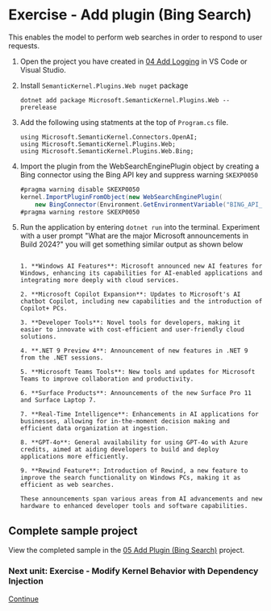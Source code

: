 ﻿# Exercise - Add plugin (Bing Search)

This enables the model to perform web searches in order to respond to user requests.

1. Open the project you have created in [04 Add Logging](./05%20Add%20Plugin%20(Bing%20Search).md) in VS Code or Visual Studio.

1. Install `SemanticKernel.Plugins.Web nuget` package

    ```shell
    dotnet add package Microsoft.SemanticKernel.Plugins.Web --prerelease
    ```

1. Add the following using statments at the top of `Program.cs` file.

    ```Csharp
    using Microsoft.SemanticKernel.Connectors.OpenAI;
    using Microsoft.SemanticKernel.Plugins.Web;
    using Microsoft.SemanticKernel.Plugins.Web.Bing;
     ```

1. Import the plugin from the WebSearchEnginePlugin object by creating a Bing connector using the Bing API key and suppress warning `SKEXP0050`

    ```csharp
    #pragma warning disable SKEXP0050
    kernel.ImportPluginFromObject(new WebSearchEnginePlugin(
        new BingConnector(Environment.GetEnvironmentVariable("BING_API_KEY"))));
    #pragma warning restore SKEXP0050
    ```

1. Run the application by entering `dotnet run` into the terminal. Experiment with a user prompt "What are the major Microsoft announcements in Build 2024?"
you will get something similar output as shown below

    ```console

    1. **Windows AI Features**: Microsoft announced new AI features for Windows, enhancing its capabilities for AI-enabled applications and integrating more deeply with cloud services.

    2. **Microsoft Copilot Expansion**: Updates to Microsoft's AI chatbot Copilot, including new capabilities and the introduction of Copilot+ PCs.

    3. **Developer Tools**: Novel tools for developers, making it easier to innovate with cost-efficient and user-friendly cloud solutions.

    4. **.NET 9 Preview 4**: Announcement of new features in .NET 9 from the .NET sessions.

    5. **Microsoft Teams Tools**: New tools and updates for Microsoft Teams to improve collaboration and productivity.

    6. **Surface Products**: Announcements of the new Surface Pro 11 and Surface Laptop 7.

    7. **Real-Time Intelligence**: Enhancements in AI applications for businesses, allowing for in-the-moment decision making and efficient data organization at ingestion.

    8. **GPT-4o**: General availability for using GPT-4o with Azure credits, aimed at aiding developers to build and deploy applications more efficiently.

    9. **Rewind Feature**: Introduction of Rewind, a new feature to improve the search functionality on Windows PCs, making it as efficient as web searches.

    These announcements span various areas from AI advancements and new hardware to enhanced developer tools and software capabilities.
    ```

## Complete sample project

View the completed sample in the [05 Add Plugin (Bing Search)](../../05%20-%20Add%20Plugin%20(Bing%20Search)) project.

### Next unit: Exercise - Modify Kernel Behavior with Dependency Injection

[Continue](./06%20Modifying%20Kernel%20Behavior%20with%20Dependency%20Injection.md)